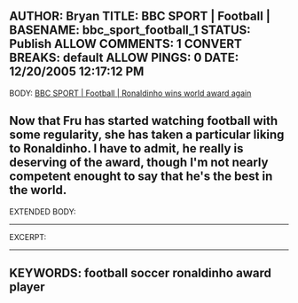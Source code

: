 AUTHOR: Bryan
TITLE: BBC SPORT | Football |
BASENAME: bbc_sport_football_1
STATUS: Publish
ALLOW COMMENTS: 1
CONVERT BREAKS: __default__
ALLOW PINGS: 0
DATE: 12/20/2005 12:17:12 PM
-----
BODY:
<a title="BBC SPORT | Football | Ronaldinho wins world award again" href="http://news.bbc.co.uk/sport1/hi/football/4486166.stm">BBC SPORT | Football | Ronaldinho wins world award again</a>

Now that Fru has started watching football with some regularity, she has taken a particular liking to Ronaldinho. I have to admit, he really is deserving of the award, though I'm not nearly competent enought to say that he's the best in the world.
-----
EXTENDED BODY:

-----
EXCERPT:

-----
KEYWORDS:
football soccer ronaldinho award player
-----


